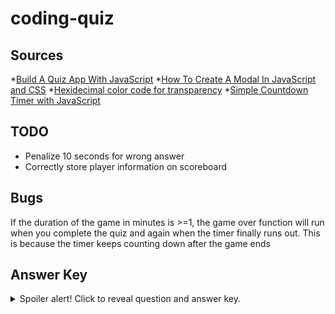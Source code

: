 # coding-quiz

## Sources
*[Build A Quiz App With JavaScript](https://www.youtube.com/watch?v=riDzcEQbX6k)
*[How To Create A Modal In JavaScript and CSS](https://www.youtube.com/watch?v=KjQ8uvAt9kQ)
*[Hexidecimal color code for transparency](https://gist.github.com/lopspower/03fb1cc0ac9f32ef38f4)
*[Simple Countdown Timer with JavaScript](https://www.youtube.com/watch?v=x7WJEmxNlEs)


## TODO
* Penalize 10 seconds for wrong answer
* Correctly store player information on scoreboard

## Bugs
If the duration of the game in minutes is >=1, the game over function will run when you complete the quiz and again when the timer finally runs out. This is because the timer keeps counting down after the game ends

## Answer Key
<details>
  <summary>Spoiler alert! Click to reveal question and answer key.</summary>
  
  Title: Coding Quiz Challenge
  Description: Try to answer the following code-related questions within the time limit. Note: incorrect answers will take 10 seconds off the clock!

  (start quiz button)

  1. Commonly used data types DO NOT include:
     * strings
     * booleans
     * __alerts (correct)__
     * numbers
  2. The condition in an if/else statement is enclosed within:
     * quotes
     * curly brackets
     * __parentheses (correct)__
     * square brackets
  3. Arrays in JavaScript can be used to store:
     * numbers and strings
     * other arrays
     * booleans
     * __all of the above (correct)__
  4. String values must be enclosed within ______ when being assigned to variables.
     * commas
     * curly brackets
     * __quotes (correct)__
     *  parentheses
  5. A very useful tool used during development and debugging for printing content to the debugger is:
     * JavaScript
     * terminal / bash
     * for loops
     * __console.log (correct)__
</details>